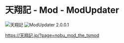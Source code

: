 # 天翔記 - Mod - ModUpdater

![天翔記](https://img.shields.io/badge/天翔記-with_PK-6479ff.svg)
![ModUpdater 2.0.0.1](https://img.shields.io/badge/ModUpdater-2.0.0.1-6479ff.svg)

https://天翔記.jp/?page=nobu_mod_the_tsmod
